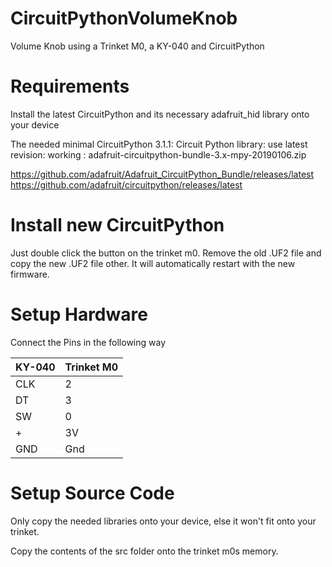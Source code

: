 # CircuitPythonVolumeKnob
Volume Knob using a Trinket M0, a KY-040 and CircuitPython

# Requirements
Install the latest CircuitPython and its necessary adafruit_hid library onto your device

The needed minimal CircuitPython 3.1.1:
Circuit Python library: use latest revision: working : adafruit-circuitpython-bundle-3.x-mpy-20190106.zip

https://github.com/adafruit/Adafruit_CircuitPython_Bundle/releases/latest
https://github.com/adafruit/circuitpython/releases/latest

# Install new CircuitPython

Just double click the button on the trinket m0. Remove the old .UF2 file and copy the new .UF2 file other. 
It will automatically restart with the new firmware.

# Setup Hardware

Connect the Pins in the following way

| KY-040 | Trinket M0 |
|--------|------------|
| CLK    | 2          |
| DT     | 3          |
| SW     | 0          |
| +      | 3V         |
| GND    | Gnd        |

# Setup Source Code

Only copy the needed libraries onto your device, else it won't fit onto your trinket.

Copy the contents of the src folder onto the trinket m0s memory.

